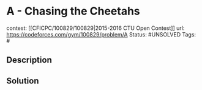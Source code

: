 # A - Chasing the Cheetahs

contest: [[CFICPC/100829/100829|2015-2016 CTU Open Contest]]
url: https://codeforces.com/gym/100829/problem/A
Status: #UNSOLVED
Tags: #

## Description

## Solution

